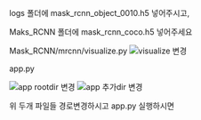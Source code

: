logs 폴더에 mask_rcnn_object_0010.h5 넣어주시고,

Maks_RCNN 폴더에 mask_rcnn_coco.h5 넣어주세요



Mask_RCNN/mrcnn/visualize.py
![visualize 변경](https://user-images.githubusercontent.com/75662287/119297250-902dc600-bc95-11eb-8b7a-6bdc4d837e48.PNG)


app.py

![app rootdir 변경](https://user-images.githubusercontent.com/75662287/119297269-96bc3d80-bc95-11eb-96b4-1bd7ab1a3c57.PNG)
![app 추가dir 변경](https://user-images.githubusercontent.com/75662287/119297276-98860100-bc95-11eb-90bc-5d71c849f461.PNG)

위 두개 파일들 경로변경하시고 app.py 실행하시면 


